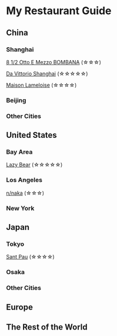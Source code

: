 # My Restaurant Guide
## China
### Shanghai
[8 1/2 Otto E Mezzo BOMBANA](/food/85.md) (☆☆☆)

[Da Vittorio Shanghai](/food/dv.md) (☆☆☆☆☆)

[Maison Lameloise](/food/lame.md) (☆☆☆☆)

### Beijing

### Other Cities

## United States
### Bay Area
[Lazy Bear](/food/bear.md) (☆☆☆☆☆)

### Los Angeles
[n/naka](/food/naka.md) (☆☆☆)

### New York

## Japan
### Tokyo
[Sant Pau](/food/santpau.md) (☆☆☆☆)

### Osaka

### Other Cities

## Europe

## The Rest of the World

